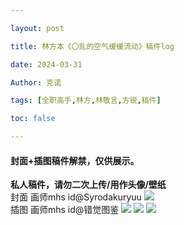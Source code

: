 ```yaml
---

layout: post

title: 林方本《〇乱的空气缓缓流动》稿件log 

date: 2024-03-31

Author: 克诺

tags: [全职高手,林方,林敬言,方锐,稿件]

toc: false

---
```


#### 封面+插图稿件解禁，仅供展示。

**私人稿件，请勿二次上传/用作头像/壁纸**
<br>
封面 画师mhs id@Syrodakuryuu
![](https://s3.bmp.ovh/imgs/2024/03/30/0f4176a6ead9021c.jpg)
<br>
插图 画师mhs id@错觉图鉴
![](https://s3.bmp.ovh/imgs/2024/03/30/43bdda115347f9a5.jpg)
![](https://s3.bmp.ovh/imgs/2024/03/30/9d3515b5e5fd7e2e.jpg)
![](https://s3.bmp.ovh/imgs/2024/03/30/8b0f21f528e240fd.jpg)
